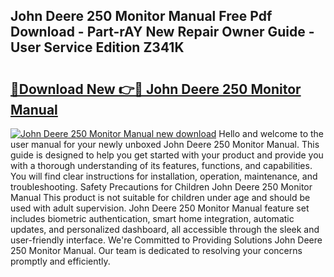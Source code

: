 ## John Deere 250 Monitor Manual Free Pdf Download - Part-rAY New Repair Owner Guide - User Service Edition Z341K

# <h2><a href="http://bc89962.oget.top/?id=John+Deere+250+Monitor+Manual">🔗Download New 👉🔴 John Deere 250 Monitor Manual</a></h2>

[![John Deere 250 Monitor Manual new download](https://i.imgur.com/5g1atiW.png)](http://bc89962.oget.top/?id=John+Deere+250+Monitor+Manual)
Hello and welcome to the user manual for your newly unboxed John Deere 250 Monitor Manual. This guide is designed to help you get started with your product and provide you with a thorough understanding of its features, functions, and capabilities. You will find clear instructions for installation, operation, maintenance, and troubleshooting. Safety Precautions for Children John Deere 250 Monitor Manual This product is not suitable for children under age and should be used with adult supervision. John Deere 250 Monitor Manual feature set includes biometric authentication, smart home integration, automatic updates, and personalized dashboard, all accessible through the sleek and user-friendly interface. We're Committed to Providing Solutions John Deere 250 Monitor Manual. Our team is dedicated to resolving your concerns promptly and efficiently.
